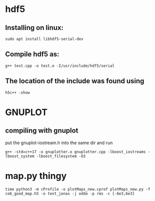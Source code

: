 # hdf5
## Installing on linux:
```
sudo apt install libhdf5-serial-dev
```

## Compile hdf5 as:
```
g++ test.cpp -o test.o -I/usr/include/hdf5/serial
```

## The location of the include was found using 
```
h5c++ -show
```

# GNUPLOT
## compiling with gnuplot
put the gnuplot-iostream.h into the same dir and run 
```
g++ -std=c++17 -o gnuplotter.o gnuplotter.cpp -lboost_iostreams -lboost_system -lboost_filesystem -O3
```



# map.py thingy
```
time python3 -m cProfile -o plotMaps_new.cprof plotMaps_new.py -f co6_good_map.h5 -o test_jonas -j odde -p rms -c [-6e3,6e3]
```

